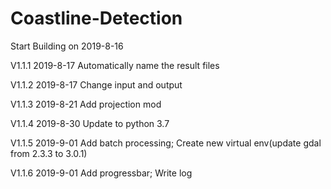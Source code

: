 # Coastline-Detection
Start Building on 2019-8-16

V1.1.1 2019-8-17 Automatically name the result files

V1.1.2 2019-8-17 Change input and output

V1.1.3 2019-8-21 Add projection mod

V1.1.4 2019-8-30 Update to python 3.7

V1.1.5 2019-9-01 Add batch processing; Create new virtual env(update gdal from 2.3.3 to 3.0.1)

V1.1.6 2019-9-01 Add progressbar; Write log
